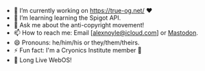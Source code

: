 - 🔭 I’m currently working on https://true-og.net/ ❤️
- 🌱 I’m learning learning the Spigot API.
- 💬 Ask me about the anti-copyright movement!
- 📫 How to reach me: Email [alexnoyle@icloud.com] or <a rel="me" href="https://union.place/@NotAlexNoyle">Mastodon</a>.
- 😄 Pronouns: he/him/his or they/them/theirs.
- ⚡ Fun fact: I'm a Cryonics Institute member 🥶
- 🌴 Long Live WebOS!
